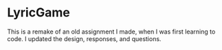 # LyricGame
This is a remake of an old assignment I made, when I was first learning to code. I updated the design, responses, and questions.
